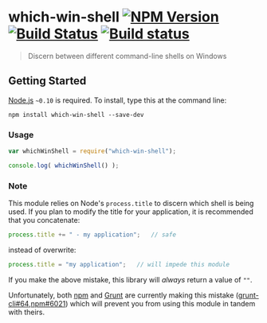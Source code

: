 # which-win-shell [![NPM Version](http://badge.fury.io/js/which-win-shell.svg)](http://badge.fury.io/js/which-win-shell) [![Build Status](https://secure.travis-ci.org/stevenvachon/which-win-shell.svg)](http://travis-ci.org/stevenvachon/which-win-shell) [![Build status](https://ci.appveyor.com/api/projects/status/7vd9m3sh0lytea8v)](https://ci.appveyor.com/project/stevenvachon/which-win-shell)

> Discern between different command-line shells on Windows

## Getting Started
[Node.js](http://nodejs.org/) `~0.10` is required. To install, type this at the command line:
```
npm install which-win-shell --save-dev
```

### Usage
```js
var whichWinShell = require("which-win-shell");

console.log( whichWinShell() );
```

### Note
This module relies on Node's `process.title` to discern which shell is being used. If you plan to modify the title for your application, it is recommended that you concatenate:
```js
process.title += " - my application";	// safe
```
instead of overwrite:
```js
process.title = "my application";	// will impede this module
```
If you make the above mistake, this library will *always* return a value of `""`.

Unfortunately, both [npm](http://npmjs.org) and [Grunt](http://gruntjs.com) are currently making this mistake ([grunt-cli#64](https://github.com/gruntjs/grunt-cli/issues/64),[npm#6021](https://github.com/npm/npm/issues/6021)) which will prevent you from using this module in tandem with theirs.
